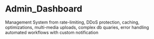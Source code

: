 # Admin_Dashboard
Management System from rate-limiting, DDoS protection, caching, optimizations, multi-media uploads, complex db quaries, error handling automated workflows with custom notification
